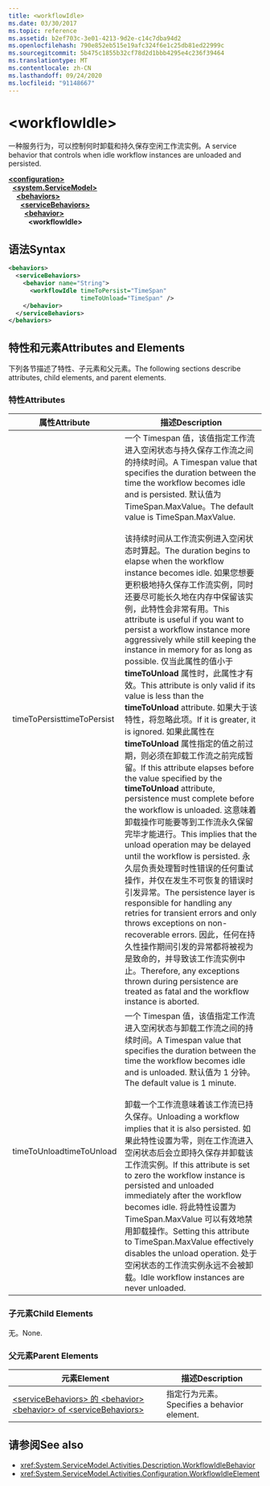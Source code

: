 ```yaml
---
title: <workflowIdle>
ms.date: 03/30/2017
ms.topic: reference
ms.assetid: b2ef703c-3e01-4213-9d2e-c14c7dba94d2
ms.openlocfilehash: 790e852eb515e19afc324f6e1c25db81ed22999c
ms.sourcegitcommit: 5b475c1855b32cf78d2d1bbb4295e4c236f39464
ms.translationtype: MT
ms.contentlocale: zh-CN
ms.lasthandoff: 09/24/2020
ms.locfileid: "91148667"
---
```

# \<workflowIdle>

<span data-ttu-id="2ec66-101">一种服务行为，可以控制何时卸载和持久保存空闲工作流实例。</span><span class="sxs-lookup"><span data-stu-id="2ec66-101">A service behavior that controls when idle workflow instances are unloaded and persisted.</span></span>  
  
[**\<configuration>**](../configuration-element.md)\
&nbsp;&nbsp;[**\<system.ServiceModel>**](system-servicemodel-of-workflow.md)\
&nbsp;&nbsp;&nbsp;&nbsp;[**\<behaviors>**](behaviors-of-workflow.md)\
&nbsp;&nbsp;&nbsp;&nbsp;&nbsp;&nbsp;[**\<serviceBehaviors>**](servicebehaviors-of-workflow.md)\
&nbsp;&nbsp;&nbsp;&nbsp;&nbsp;&nbsp;&nbsp;&nbsp;[**\<behavior>**](behavior-of-servicebehaviors-of-workflow.md)\
&nbsp;&nbsp;&nbsp;&nbsp;&nbsp;&nbsp;&nbsp;&nbsp;&nbsp;&nbsp;**\<workflowIdle>**  
  
## <a name="syntax"></a><span data-ttu-id="2ec66-102">语法</span><span class="sxs-lookup"><span data-stu-id="2ec66-102">Syntax</span></span>  
  
```xml  
<behaviors>
  <serviceBehaviors>
    <behavior name="String">
      <workflowIdle timeToPersist="TimeSpan"
                    timeToUnload="TimeSpan" />
    </behavior>
  </serviceBehaviors>
</behaviors>  
```  
  
## <a name="attributes-and-elements"></a><span data-ttu-id="2ec66-103">特性和元素</span><span class="sxs-lookup"><span data-stu-id="2ec66-103">Attributes and Elements</span></span>  

 <span data-ttu-id="2ec66-104">下列各节描述了特性、子元素和父元素。</span><span class="sxs-lookup"><span data-stu-id="2ec66-104">The following sections describe attributes, child elements, and parent elements.</span></span>  
  
### <a name="attributes"></a><span data-ttu-id="2ec66-105">特性</span><span class="sxs-lookup"><span data-stu-id="2ec66-105">Attributes</span></span>  
  
|<span data-ttu-id="2ec66-106">属性</span><span class="sxs-lookup"><span data-stu-id="2ec66-106">Attribute</span></span>|<span data-ttu-id="2ec66-107">描述</span><span class="sxs-lookup"><span data-stu-id="2ec66-107">Description</span></span>|  
|---------------|-----------------|  
|<span data-ttu-id="2ec66-108">timeToPersist</span><span class="sxs-lookup"><span data-stu-id="2ec66-108">timeToPersist</span></span>|<span data-ttu-id="2ec66-109">一个 Timespan 值，该值指定工作流进入空闲状态与持久保存工作流之间的持续时间。</span><span class="sxs-lookup"><span data-stu-id="2ec66-109">A Timespan value that specifies the duration between the time the workflow becomes idle and is persisted.</span></span> <span data-ttu-id="2ec66-110">默认值为 TimeSpan.MaxValue。</span><span class="sxs-lookup"><span data-stu-id="2ec66-110">The default value is TimeSpan.MaxValue.</span></span><br /><br /> <span data-ttu-id="2ec66-111">该持续时间从工作流实例进入空闲状态时算起。</span><span class="sxs-lookup"><span data-stu-id="2ec66-111">The duration begins to elapse when the workflow instance becomes idle.</span></span> <span data-ttu-id="2ec66-112">如果您想要更积极地持久保存工作流实例，同时还要尽可能长久地在内存中保留该实例，此特性会非常有用。</span><span class="sxs-lookup"><span data-stu-id="2ec66-112">This attribute  is useful if you want to persist a workflow instance more aggressively while still keeping the instance in memory for as long as possible.</span></span> <span data-ttu-id="2ec66-113">仅当此属性的值小于 **timeToUnload** 属性时，此属性才有效。</span><span class="sxs-lookup"><span data-stu-id="2ec66-113">This attribute  is only valid if its value is less than the **timeToUnload** attribute.</span></span> <span data-ttu-id="2ec66-114">如果大于该特性，将忽略此项。</span><span class="sxs-lookup"><span data-stu-id="2ec66-114">If it is greater, it is ignored.</span></span> <span data-ttu-id="2ec66-115">如果此属性在 **timeToUnload** 属性指定的值之前过期，则必须在卸载工作流之前完成暂留。</span><span class="sxs-lookup"><span data-stu-id="2ec66-115">If this attribute elapses before the value specified by the **timeToUnload** attribute, persistence must complete before the workflow is unloaded.</span></span> <span data-ttu-id="2ec66-116">这意味着卸载操作可能要等到工作流永久保留完毕才能进行。</span><span class="sxs-lookup"><span data-stu-id="2ec66-116">This implies that the unload operation may be delayed until the workflow is persisted.</span></span> <span data-ttu-id="2ec66-117">永久层负责处理暂时性错误的任何重试操作，并仅在发生不可恢复的错误时引发异常。</span><span class="sxs-lookup"><span data-stu-id="2ec66-117">The persistence layer is responsible for handling any retries for transient errors and only throws exceptions on non-recoverable errors.</span></span> <span data-ttu-id="2ec66-118">因此，任何在持久性操作期间引发的异常都将被视为是致命的，并导致该工作流实例中止。</span><span class="sxs-lookup"><span data-stu-id="2ec66-118">Therefore, any exceptions thrown during persistence are treated as fatal and the workflow instance is aborted.</span></span>|  
|<span data-ttu-id="2ec66-119">timeToUnload</span><span class="sxs-lookup"><span data-stu-id="2ec66-119">timeToUnload</span></span>|<span data-ttu-id="2ec66-120">一个 Timespan 值，该值指定工作流进入空闲状态与卸载工作流之间的持续时间。</span><span class="sxs-lookup"><span data-stu-id="2ec66-120">A Timespan value that specifies the duration between the time the workflow becomes idle and is unloaded.</span></span> <span data-ttu-id="2ec66-121">默认值为 1 分钟。</span><span class="sxs-lookup"><span data-stu-id="2ec66-121">The default value is 1 minute.</span></span><br /><br /> <span data-ttu-id="2ec66-122">卸载一个工作流意味着该工作流已持久保存。</span><span class="sxs-lookup"><span data-stu-id="2ec66-122">Unloading a workflow implies that it is also persisted.</span></span> <span data-ttu-id="2ec66-123">如果此特性设置为零，则在工作流进入空闲状态后会立即持久保存并卸载该工作流实例。</span><span class="sxs-lookup"><span data-stu-id="2ec66-123">If this attribute is set to zero the workflow instance is persisted and unloaded immediately after the workflow becomes idle.</span></span> <span data-ttu-id="2ec66-124">将此特性设置为 TimeSpan.MaxValue 可以有效地禁用卸载操作。</span><span class="sxs-lookup"><span data-stu-id="2ec66-124">Setting this attribute to TimeSpan.MaxValue effectively disables the unload operation.</span></span> <span data-ttu-id="2ec66-125">处于空闲状态的工作流实例永远不会被卸载。</span><span class="sxs-lookup"><span data-stu-id="2ec66-125">Idle workflow instances are never unloaded.</span></span>|  
  
### <a name="child-elements"></a><span data-ttu-id="2ec66-126">子元素</span><span class="sxs-lookup"><span data-stu-id="2ec66-126">Child Elements</span></span>  

 <span data-ttu-id="2ec66-127">无。</span><span class="sxs-lookup"><span data-stu-id="2ec66-127">None.</span></span>  
  
### <a name="parent-elements"></a><span data-ttu-id="2ec66-128">父元素</span><span class="sxs-lookup"><span data-stu-id="2ec66-128">Parent Elements</span></span>  
  
|<span data-ttu-id="2ec66-129">元素</span><span class="sxs-lookup"><span data-stu-id="2ec66-129">Element</span></span>|<span data-ttu-id="2ec66-130">描述</span><span class="sxs-lookup"><span data-stu-id="2ec66-130">Description</span></span>|  
|-------------|-----------------|  
|[<span data-ttu-id="2ec66-131">\<serviceBehaviors> 的 \<behavior></span><span class="sxs-lookup"><span data-stu-id="2ec66-131">\<behavior> of \<serviceBehaviors></span></span>](behavior-of-servicebehaviors-of-workflow.md)|<span data-ttu-id="2ec66-132">指定行为元素。</span><span class="sxs-lookup"><span data-stu-id="2ec66-132">Specifies a behavior element.</span></span>|  
  
## <a name="see-also"></a><span data-ttu-id="2ec66-133">请参阅</span><span class="sxs-lookup"><span data-stu-id="2ec66-133">See also</span></span>

- <xref:System.ServiceModel.Activities.Description.WorkflowIdleBehavior>
- <xref:System.ServiceModel.Activities.Configuration.WorkflowIdleElement>
